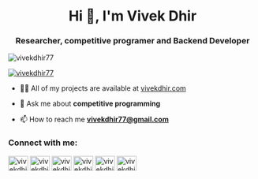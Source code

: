 <h1 align="center">Hi 👋, I'm Vivek Dhir</h1>
<h3 align="center">Researcher, competitive programer and Backend Developer</h3>

<p align="left"> <img src="https://komarev.com/ghpvc/?username=vivekdhir77&label=Profile%20views&color=0e75b6&style=flat" alt="vivekdhir77" /> </p>

<p align="left"> <a href="https://twitter.com/vivekdhir77" target="blank"><img src="https://img.shields.io/twitter/follow/vivekdhir77?logo=twitter&style=for-the-badge" alt="vivekdhir77" /></a> </p>


- 👨‍💻 All of my projects are available at [vivekdhir.com](www.vivekdhir.com)

- 💬 Ask me about **competitive programming**

- 📫 How to reach me **vivekdhir77@gmail.com**

<h3 align="left">Connect with me:</h3>
<p align="left">
<a href="https://twitter.com/vivekdhir77" target="blank"><img align="center" src="https://raw.githubusercontent.com/rahuldkjain/github-profile-readme-generator/master/src/images/icons/Social/twitter.svg" alt="vivekdhir77" height="30" width="40" /></a>
<a href="https://linkedin.com/in/vivekdhir77" target="blank"><img align="center" src="https://raw.githubusercontent.com/rahuldkjain/github-profile-readme-generator/master/src/images/icons/Social/linked-in-alt.svg" alt="vivekdhir77" height="30" width="40" /></a>
<a href="https://instagram.com/vivekdhir77" target="blank"><img align="center" src="https://raw.githubusercontent.com/rahuldkjain/github-profile-readme-generator/master/src/images/icons/Social/instagram.svg" alt="vivekdhir77" height="30" width="40" /></a>
<a href="https://www.codechef.com/users/vivekdhir77" target="blank"><img align="center" src="https://cdn.jsdelivr.net/npm/simple-icons@3.1.0/icons/codechef.svg" alt="vivekdhir77" height="30" width="40" /></a>
<a href="https://www.hackerrank.com/vivekdhir77" target="blank"><img align="center" src="https://raw.githubusercontent.com/rahuldkjain/github-profile-readme-generator/master/src/images/icons/Social/hackerrank.svg" alt="vivekdhir77" height="30" width="40" /></a>
<a href="https://codeforces.com/profile/vivekdhir77" target="blank"><img align="center" src="https://cdn.jsdelivr.net/npm/simple-icons@3.0.1/icons/codeforces.svg" alt="vivekdhir77" height="30" width="40" /></a>
</p>
